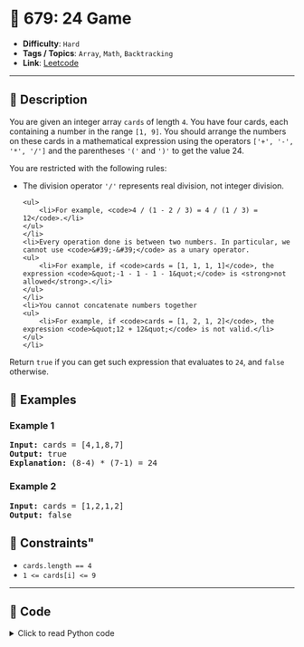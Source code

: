 # 🧩 679: 24 Game

- **Difficulty**: `Hard`
- **Tags / Topics**: `Array`, `Math`, `Backtracking`
- **Link**: [Leetcode](https://leetcode.com/problems/24-game/)

---

## 📜 Description

<p>You are given an integer array <code>cards</code> of length <code>4</code>. You have four cards, each containing a number in the range <code>[1, 9]</code>. You should arrange the numbers on these cards in a mathematical expression using the operators <code>[&#39;+&#39;, &#39;-&#39;, &#39;*&#39;, &#39;/&#39;]</code> and the parentheses <code>&#39;(&#39;</code> and <code>&#39;)&#39;</code> to get the value 24.</p>

<p>You are restricted with the following rules:</p>

<ul>
	<li>The division operator <code>&#39;/&#39;</code> represents real division, not integer division.

	<ul>
		<li>For example, <code>4 / (1 - 2 / 3) = 4 / (1 / 3) = 12</code>.</li>
	</ul>
	</li>
	<li>Every operation done is between two numbers. In particular, we cannot use <code>&#39;-&#39;</code> as a unary operator.
	<ul>
		<li>For example, if <code>cards = [1, 1, 1, 1]</code>, the expression <code>&quot;-1 - 1 - 1 - 1&quot;</code> is <strong>not allowed</strong>.</li>
	</ul>
	</li>
	<li>You cannot concatenate numbers together
	<ul>
		<li>For example, if <code>cards = [1, 2, 1, 2]</code>, the expression <code>&quot;12 + 12&quot;</code> is not valid.</li>
	</ul>
	</li>
</ul>

<p>Return <code>true</code> if you can get such expression that evaluates to <code>24</code>, and <code>false</code> otherwise.</p>




## 🧪 Examples

### Example 1
<pre>
<strong>Input:</strong> cards = [4,1,8,7]
<strong>Output:</strong> true
<strong>Explanation:</strong> (8-4) * (7-1) = 24
</pre>


### Example 2
<pre>
<strong>Input:</strong> cards = [1,2,1,2]
<strong>Output:</strong> false
</pre>




## 📌 Constraints"
<ul>
	<li><code>cards.length == 4</code></li>
	<li><code>1 &lt;= cards[i] &lt;= 9</code></li>
</ul>



---
<!--- code section starts -->
## 🧠 Code



<details>
<summary>Click to read Python code</summary>

```python
class Solution:
    def judgePoint24(self, cards: List[int]) -> bool:
        EPSILON = 1e-6

        def solve(nums):
            if len(nums) == 1:
                return abs(nums[0] - 24) < EPSILON

            for i in range(len(nums)):
                for j in range(len(nums)):
                    if i == j:
                        continue
                    new_list = [nums[k] for k in range(len(nums)) if k != i and k != j]
                    a, b = nums[i], nums[j]
                    if solve(new_list + [a + b]):
                        return True
                    if solve(new_list + [a - b]):
                        return True
                    if solve(new_list + [b - a]):
                        return True
                    if solve(new_list + [a * b]):
                        return True
                    if b != 0 and solve(new_list + [a / b]):
                        return True
                    if a != 0 and solve(new_list + [b / a]):
                        return True
            return False

        return solve([float(c) for c in cards])

```

</details>
    

<!--- code section ends -->
